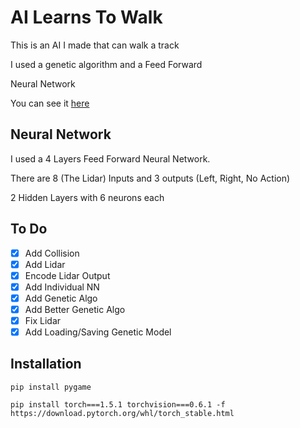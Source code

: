 # AI Learns To Walk
This is an AI I made that can walk a track

I used a genetic algorithm and a Feed Forward

Neural Network

You can see it [here](https://www.youtube.com/)

## Neural Network
I used a 4 Layers Feed Forward Neural Network.

There are 8 (The Lidar) Inputs and 3 outputs (Left, Right, No Action)

2 Hidden Layers with 6 neurons each

## To Do
- [X] Add Collision
- [X] Add Lidar
- [X] Encode Lidar Output
- [X] Add Individual NN
- [X] Add Genetic Algo
- [X] Add Better Genetic Algo
- [X] Fix Lidar
- [X] Add Loading/Saving Genetic Model

## Installation
`pip install pygame`

`pip install torch===1.5.1 torchvision===0.6.1 -f https://download.pytorch.org/whl/torch_stable.html`
